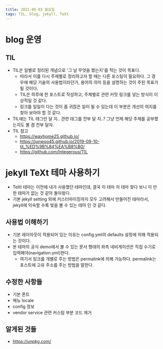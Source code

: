 ```yaml
---
title: 2021-05-03 월요일
tags: TIL, blog, jekyll, TeXt
---
```


# blog 운영
## TIL
- TIL은 일별로 정리된 개념으로 '그 날 무엇을 했는지'를 적는 것이 목표다.
  - 따라서 이를 다시 주제별로 정리하고자 할 때는 다른 포스팅이 필요하다. 그 경우에 해당 기술의 사용법이라던가, 용어의 의미 등을 설명하는 것이 주된 목표가 될 것이다.
  - TIL은 하루에 한 포스트로 작성하고, 주제별로 관련 커밋 링크를 넣는 방식이 이상적일 것 같다.
  - 링크를 일일이 다는 것이 좀 귀찮은 일이 될 수 있는데 이 부분은 개선의 여지를 찾아 보아야 할 것 같다.
- TIL에는 TIL 태그만 달 지.. 관련 태그를 전부 달 지..? 그냥 언제 해당 주제를 공부했는지도 볼 겸 전부 달자. 
- TIL 참고
  - https://wayhome25.github.io/
  - https://junwoo45.github.io/2019-09-10-til_%ED%9B%84%EA%B8%B0/ 
  - https://github.com/Integerous/TIL

# jekyll TeXt 테마 사용하기
- TeXt 테마는 이전에 내가 사용했던 테마인데, 결국 이 테마 저 테마 찾다 보니 이 만한 테마가 없는 것 같아 돌아왔다.
- 기본 jekyll setting 외에 커스터마이징까지 모두 고려해서 만들어진 테마라서, jekyll에 익숙할 수록 빛을 볼 수 있는 테마 인 것 같다.

## 사용법 이해하기
- 기본 레이아웃이 적용되어 있는 이유는 config.yml의 defaults 설정에 의해 적용되는 것이다.
- 본 테마의 공식 demo에서 볼 수 있는 문서 형태의 좌측 네비게이션은 직접 수기로 입력해야(navigation.yml)한다.
  - 여기서 링크를 개별로 주는 방법은 permalink에 의해 가능하다. permalink는 포스트에 고유 주소를 주는 방법을 말한다.

## 수정한 사항들
- 기본 폰트
- 메뉴 locale
- config 정보
- vendor service 관련 커스텀 부분 코드 제거

## 알게된 것들
- https://unpkg.com/